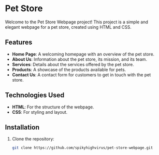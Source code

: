 # Pet Store

Welcome to the Pet Store Webpage project! This project is a simple and elegant webpage for a pet store, created using HTML and CSS.

## Features

- **Home Page**: A welcoming homepage with an overview of the pet store.
- **About Us**: Information about the pet store, its mission, and its team.
- **Services**: Details about the services offered by the pet store.
- **Products**: A showcase of the products available for pets.
- **Contact Us**: A contact form for customers to get in touch with the pet store.

## Technologies Used

- **HTML**: For the structure of the webpage.
- **CSS**: For styling and layout.

## Installation

1. Clone the repository:
   ```bash
   git clone https://github.com/spikyhighvirus/pet-store-webpage.git
